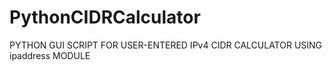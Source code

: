 # PythonCIDRCalculator
PYTHON GUI SCRIPT FOR USER-ENTERED IPv4 CIDR CALCULATOR USING ipaddress MODULE

